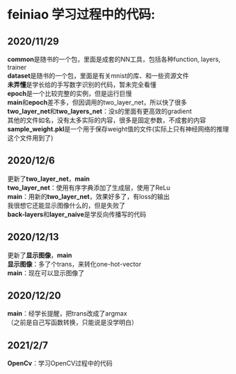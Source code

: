 # feiniao  学习过程中的代码:  
## 2020/11/29
**common**是随书的一个包，里面是成套的NN工具，包括各种function, layers, trainer  
**dataset**是随书的一个包，里面是有关mnist的库、和一些资源文件  
**未弄懂**是学长给的手写数字识别的代码，暂未完全看懂  
**epoch**是一个比较完整的实例，但是运行巨慢  
**main**和**epoch**差不多，但因调用的two_layer_net，所以快了很多  
**two_layer_net**和**two_layers_net**：没s的里面有更高效的gradient  
其他的文件如名，没有太多实际的内容，很多是固定参数，不成套的内容  
**sample_weight.pkl**是一个用于保存weight值的文件(实际上只有神经网络的推理这个文件用到了)  
## 2020/12/6
更新了**two_layer_net**，**main**  
**two_layer_net**：使用有序字典添加了生成层，使用了ReLu  
**main**：用新的**two_layer_net**，效果好多了，有loss的输出  
我很想它还能显示图像什么的，但是失败了  
**back-layers**和**layer_naive**是学反向传播写的代码
## 2020/12/13
更新了**显示图像**，**main**  
**显示图像**：多了个trans，来转化one-hot-vector   
**main**：现在可以显示图像了  
## 2020/12/20
**main**：经学长提醒，把trans改成了argmax  
（之前是自己写函数转换，只能说是没学明白）  
## 2021/2/7
**OpenCv**：学习OpenCV过程中的代码  
